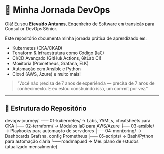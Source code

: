 # 🚀 Minha Jornada DevOps

Olá! Eu sou **Etevaldo Antunes**, Engenheiro de Software em transição para Consultor DevOps Sênior.

Este repositório documenta minha jornada prática de aprendizado em:

- Kubernetes (CKA/CKAD)
- Terraform & Infraestrutura como Código (IaC)
- CI/CD Avançado (GitHub Actions, GitLab CI)
- Monitoria (Prometheus, Grafana, ELK)
- Automação com Ansible e Python
- Cloud (AWS, Azure) e muito mais!

> "Você não precisa de 7 anos de experiência — precisa de 7 anos de conhecimento. E eu estou construindo isso, um commit por vez."

---

## 📂 Estrutura do Repositório

devops-journey/
├── 01-kubernetes/ → Labs, YAMLs, cheatsheets para CKA
├── 02-terraform/ → Módulos IaC para AWS/Azure
├── 03-ansible/ → Playbooks para automação de servidores
├── 04-monitoring/ → Dashboards Grafana, config Prometheus
├── 05-scripts/ → Bash/Python para automação diária
└── roadmap.md → Meu plano de estudos (atualizado mensalmente)
